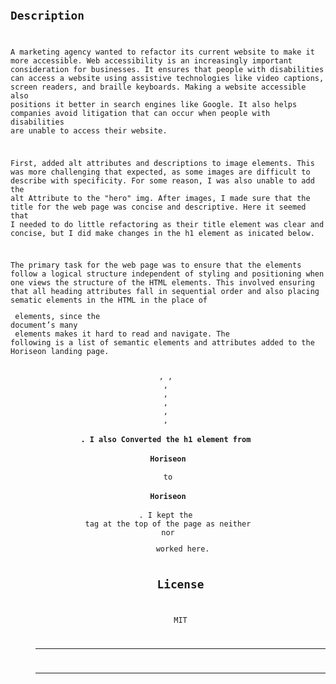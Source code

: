 

# <Code Refactor>

## Description
A marketing agency wanted to refactor its current website to make it more accessible. Web accessibility is an increasingly important consideration for businesses. It ensures that people with disabilities can access a website using assistive technologies like video captions, screen readers, and braille keyboards. Making a website accessible also positions it better in search engines like Google. It also helps companies avoid litigation that can occur when people with disabilities are unable to access their website. 

First, added alt attributes and descriptions to image elements. This was more challenging that expected, as some images are difficult to describe with specificity. For some reason, I was also unable to add the alt Attribute to the "hero" img. After images, I made sure that the title for the web page was concise and descriptive.  Here it seemed that I needed to do little refactoring as their title element was clear and concise, but I did make changes in the h1 element as inicated below. 

The primary task for the web page was to ensure that the elements follow a logical structure independent of styling and positioning when one views the structure of the HTML elements. This involved ensuring that all heading attributes fall in sequential order and also placing sematic elements in the HTML in the place of <div> elements, since the document’s many <div> elements makes it hard to read and navigate.  The following is a list of semantic elements and attributes added to the Horiseon landing page.

<header>, <img>, <main>, <article>, <aside>, <section>, <footer>, <h4>. I also Converted the h1 element from <h1>Hori<span class="seo">seo</span>n</h1> to <h1>Horiseon</h1>. I kept the <div> tag at the top of the page as neither <nav> nor <menu> worked here.

## License
MIT

---

---

